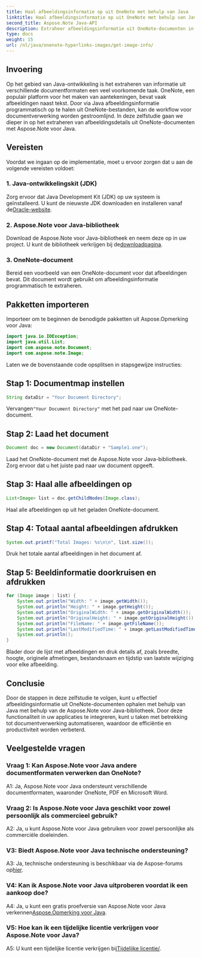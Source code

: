 ```yaml
---
title: Haal afbeeldingsinformatie op uit OneNote met behulp van Java
linktitle: Haal afbeeldingsinformatie op uit OneNote met behulp van Java
second_title: Aspose.Note Java-API
description: Extraheer afbeeldingsinformatie uit OneNote-documenten in Java! Ontvang afbeeldingsafmetingen, bestandsnamen en meer. Eenvoudige stappen en codevoorbeelden inbegrepen. #OneNote #Java #Aspose
type: docs
weight: 15
url: /nl/java/onenote-hyperlinks-images/get-image-info/
---
```

## Invoering

Op het gebied van Java-ontwikkeling is het extraheren van informatie uit verschillende documentformaten een veel voorkomende taak. OneNote, een populair platform voor het maken van aantekeningen, bevat vaak afbeeldingen naast tekst. Door via Java afbeeldingsinformatie programmatisch op te halen uit OneNote-bestanden, kan de workflow voor documentverwerking worden gestroomlijnd. In deze zelfstudie gaan we dieper in op het extraheren van afbeeldingsdetails uit OneNote-documenten met Aspose.Note voor Java.

## Vereisten

Voordat we ingaan op de implementatie, moet u ervoor zorgen dat u aan de volgende vereisten voldoet:

### 1. Java-ontwikkelingskit (JDK)

Zorg ervoor dat Java Development Kit (JDK) op uw systeem is geïnstalleerd. U kunt de nieuwste JDK downloaden en installeren vanaf de[Oracle-website](https://www.oracle.com/java/technologies/javase-jdk15-downloads.html).

### 2. Aspose.Note voor Java-bibliotheek

 Download de Aspose.Note voor Java-bibliotheek en neem deze op in uw project. U kunt de bibliotheek verkrijgen bij de[downloadpagina](https://releases.aspose.com/note/java/).

### 3. OneNote-document

Bereid een voorbeeld van een OneNote-document voor dat afbeeldingen bevat. Dit document wordt gebruikt om afbeeldingsinformatie programmatisch te extraheren.

## Pakketten importeren

Importeer om te beginnen de benodigde pakketten uit Aspose.Opmerking voor Java:

```java
import java.io.IOException;
import java.util.List;
import com.aspose.note.Document;
import com.aspose.note.Image;
```

Laten we de bovenstaande code opsplitsen in stapsgewijze instructies:

## Stap 1: Documentmap instellen

```java
String dataDir = "Your Document Directory";
```

 Vervangen`"Your Document Directory"` met het pad naar uw OneNote-document.

## Stap 2: Laad het document

```java
Document doc = new Document(dataDir + "Sample1.one");
```

Laad het OneNote-document met de Aspose.Note voor Java-bibliotheek. Zorg ervoor dat u het juiste pad naar uw document opgeeft.

## Stap 3: Haal alle afbeeldingen op

```java
List<Image> list = doc.getChildNodes(Image.class);
```

Haal alle afbeeldingen op uit het geladen OneNote-document.

## Stap 4: Totaal aantal afbeeldingen afdrukken

```java
System.out.printf("Total Images: %s\n\n", list.size());
```

Druk het totale aantal afbeeldingen in het document af.

## Stap 5: Beeldinformatie doorkruisen en afdrukken

```java
for (Image image : list) {
    System.out.println("Width: " + image.getWidth());
    System.out.println("Height: " + image.getHeight());
    System.out.println("OriginalWidth: " + image.getOriginalWidth());
    System.out.println("OriginalHeight: " + image.getOriginalHeight());
    System.out.println("FileName: " + image.getFileName());
    System.out.println("LastModifiedTime: " + image.getLastModifiedTime());
    System.out.println();
}
```

Blader door de lijst met afbeeldingen en druk details af, zoals breedte, hoogte, originele afmetingen, bestandsnaam en tijdstip van laatste wijziging voor elke afbeelding.

## Conclusie

Door de stappen in deze zelfstudie te volgen, kunt u effectief afbeeldingsinformatie uit OneNote-documenten ophalen met behulp van Java met behulp van de Aspose.Note voor Java-bibliotheek. Door deze functionaliteit in uw applicaties te integreren, kunt u taken met betrekking tot documentverwerking automatiseren, waardoor de efficiëntie en productiviteit worden verbeterd.

## Veelgestelde vragen

### Vraag 1: Kan Aspose.Note voor Java andere documentformaten verwerken dan OneNote?

A1: Ja, Aspose.Note voor Java ondersteunt verschillende documentformaten, waaronder OneNote, PDF en Microsoft Word.

### Vraag 2: Is Aspose.Note voor Java geschikt voor zowel persoonlijk als commercieel gebruik?

A2: Ja, u kunt Aspose.Note voor Java gebruiken voor zowel persoonlijke als commerciële doeleinden.

### V3: Biedt Aspose.Note voor Java technische ondersteuning?

 A3: Ja, technische ondersteuning is beschikbaar via de Aspose-forums op[hier](https://forum.aspose.com/c/note/28).

### V4: Kan ik Aspose.Note voor Java uitproberen voordat ik een aankoop doe?

 A4: Ja, u kunt een gratis proefversie van Aspose.Note voor Java verkennen[Aspose.Opmerking voor Java](https://releases.aspose.com/note/java/).

### V5: Hoe kan ik een tijdelijke licentie verkrijgen voor Aspose.Note voor Java?
 
 A5: U kunt een tijdelijke licentie verkrijgen bij[Tijdelijke licentie/](https://purchase.aspose.com/temporary-license/).